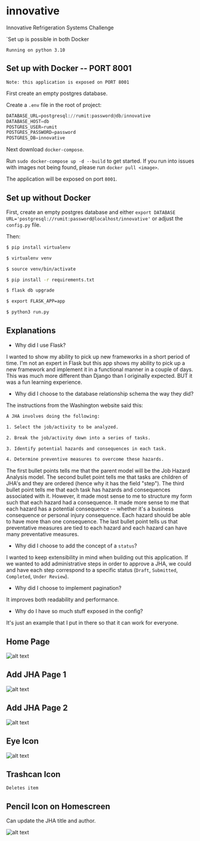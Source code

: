 # innovative
Innovative Refrigeration Systems Challenge

`Set up is possible in both Docker

`Running on python 3.10`

## Set up with Docker -- PORT 8001

`Note: this application is exposed on PORT 8001`

First create an empty postgres database.

Create a `.env` file in the root of project:

```python
DATABASE_URL=postgresql://rumit:password@db/innovative
DATABASE_HOST=db
POSTGRES_USER=rumit
POSTGRES_PASSWORD=password
POSTGRES_DB=innovative
```

Next download `docker-compose`.

Run `sudo docker-compose up -d --build` to get started. If you run into issues with images not being found, please run `docker pull <image>`.

The application will be exposed on port `8001`.


## Set up without Docker

First, create an empty postgres database and either `export DATABASE URL='postgresql://rumit:password@localhost/innovative'` or adjust the `config.py` file. 

Then:

```bash
$ pip install virtualenv

$ virtualenv venv

$ source venv/bin/activate

$ pip install -r requirements.txt

$ flask db upgrade

$ export FLASK_APP=app

$ python3 run.py
```


## Explanations

* Why did I use Flask?

I wanted to show my ability to pick up new frameworks in a short period of time. I'm not an expert in Flask but this app shows my ability to pick up a new framework and implement it in a functional manner in a couple of days. This was much more different than Django than I originally expected. BUT it was a fun learning experience. 

* Why did I choose to the database relationship schema the way they did?

The instructions from the Washington website said this:

```bash
A JHA involves doing the following:

1. Select the job/activity to be analyzed.

2. Break the job/activity down into a series of tasks.

3. Identify potential hazards and consequences in each task.

4. Determine preventive measures to overcome these hazards.
```

The first bullet points tells me that the parent model will be the Job Hazard Analysis model. The second bullet point tells me that tasks are children of JHA's 
and they are ordered (hence why it has the field "step"). The third bullet point tells me that each task has hazards and consequences associated with it. However, it made most sense to me to structure my form such that each hazard had a consequence. It made more sense to me that each hazard has a potential consequence -- whether it's a business consequence or personal injury consequence. Each hazard should be able to have more than one consequence. The last bullet point tells us that preventative measures are tied to each hazard and each hazard can have many preventative measures. 

* Why did I choose to add the concept of a `status`?

I wanted to keep extensibility in mind when building out this application. If we wanted to add administrative steps in order to approve a JHA, we could and have each step correspond to a specific status (`Draft`, `Submitted`, `Completed`, `Under Review`).

* Why did I choose to implement pagination?

It improves both readability and performance.


* Why do I have so much stuff exposed in the config?

It's just an example that I put in there so that it can work for everyone.


## Home Page

![alt text](imgs/image-1.png)

## Add JHA Page 1

![alt text](imgs/image-2.png)

## Add JHA Page 2
![alt text](imgs/image.png)


## Eye Icon 

![alt text](imgs/image-3.png)


## Trashcan Icon

`Deletes item`

## Pencil Icon on Homescreen

Can update the JHA title and author.

![alt text](imgs/image-4.png)

